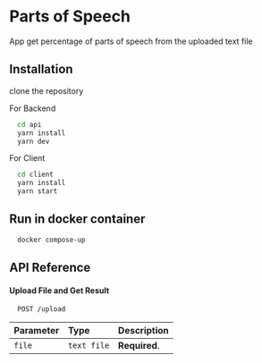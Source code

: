 
# Parts of Speech 

App get percentage of parts of speech from the uploaded text file


## Installation

clone the repository

For Backend

```bash
  cd api 
  yarn install  
  yarn dev 
```

For Client

```bash
  cd client 
  yarn install  
  yarn start 
```
    
## Run in docker container


```bash
  docker compose-up
```


## API Reference 

#### Upload File and Get Result

```http
  POST /upload
```

| Parameter | Type     | Description                |
| :-------- | :------- | :------------------------- |
| `file` | `text file` | **Required**.|




